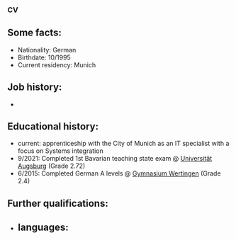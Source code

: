 ### CV 

## Some facts: 

- Nationality: German
- Birthdate: 10/1995
- Current residency: Munich

## Job history: 

-

## Educational history: 

- current: apprenticeship with the City of Munich as an IT specialist with a focus on Systems integration 
- 9/2021: Completed 1st Bavarian teaching state exam @ [Universität Augsburg](https://www.uni-augsburg.de/de/) (Grade 2.72) 
- 6/2015: Completed German A levels @ [Gymnasium Wertingen](https://www.gymnasium-wertingen.de/) (Grade 2.4) 

## Further qualifications: 

- languages:
  -   


